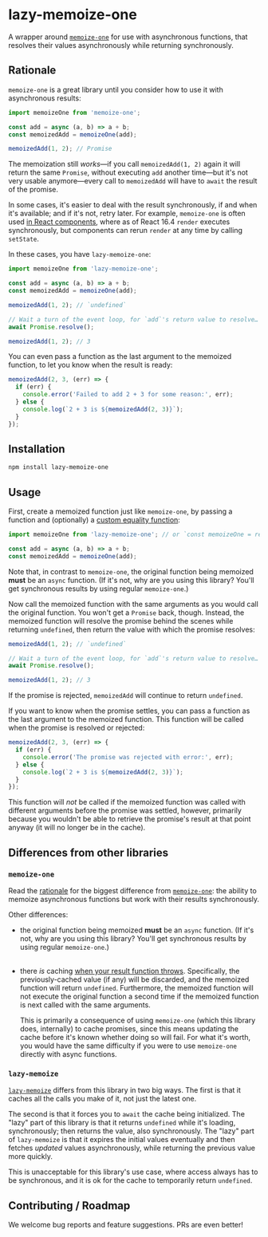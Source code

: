 # lazy-memoize-one

A wrapper around [`memoize-one`] for use with asynchronous functions, that resolves their values
asynchronously while returning synchronously.

## Rationale

`memoize-one` is a great library until you consider how to use it with asynchronous results:

```js
import memoizeOne from 'memoize-one';

const add = async (a, b) => a + b;
const memoizedAdd = memoizeOne(add);

memoizedAdd(1, 2); // Promise
```

The memoization still _works_&mdash;if you call `memoizedAdd(1, 2)` again it will return the same
`Promise`, without executing `add` another time&mdash;but it's not very usable anymore&mdash;every
call to `memoizedAdd` will have to `await` the result of the promise.

In some cases, it's easier to deal with the result synchronously, if and when it's available; and
if it's not, retry later. For example, `memoize-one` is often used [in React components], where
as of React 16.4 `render` executes synchronously, but components can rerun `render` at any time
by calling `setState`.

In these cases, you have `lazy-memoize-one`:

```js
import memoizeOne from 'lazy-memoize-one';

const add = async (a, b) => a + b;
const memoizedAdd = memoizeOne(add);

memoizedAdd(1, 2); // `undefined`

// Wait a turn of the event loop, for `add`'s return value to resolve…
await Promise.resolve();

memoizedAdd(1, 2); // 3
```

You can even pass a function as the last argument to the memoized function, to let you know when
the result is ready:

```js
memoizedAdd(2, 3, (err) => {
  if (err) {
    console.error('Failed to add 2 + 3 for some reason:', err);
  } else {
    console.log(`2 + 3 is ${memoizedAdd(2, 3)}`);
  }
});
```

## Installation

```sh
npm install lazy-memoize-one
```

## Usage

First, create a memoized function just like `memoize-one`, by passing a function and (optionally)
a [custom equality function]:

```js
import memoizeOne from 'lazy-memoize-one'; // or `const memoizeOne = require('lazy-memoize-one');`

const add = async (a, b) => a + b;
const memoizedAdd = memoizeOne(add);
```

Note that, in contrast to `memoize-one`, the original function being memoized **must** be an `async`
function. (If it's not, why are you using this library? You'll get synchronous results by using
regular `memoize-one`.)

Now call the memoized function with the same arguments as you would call the original function.
You won't get a `Promise` back, though. Instead, the memoized function will resolve the promise
behind the scenes while returning `undefined`, then return the value with which the promise
resolves:

```js
memoizedAdd(1, 2); // `undefined`

// Wait a turn of the event loop, for `add`'s return value to resolve…
await Promise.resolve();

memoizedAdd(1, 2); // 3
```

If the promise is rejected, `memoizedAdd` will continue to return `undefined`.

If you want to know when the promise settles, you can pass a function as the last argument to the
memoized function. This function will be called when the promise is resolved or rejected:

```js
memoizedAdd(2, 3, (err) => {
  if (err) {
    console.error('The promise was rejected with error:', err);
  } else {
    console.log(`2 + 3 is ${memoizedAdd(2, 3)}`);
  }
});
```

This function will _not_ be called if the memoized function was called with different arguments
before the promise was settled, however, primarily because you wouldn't be able to retrieve the
promise's result at that point anyway (it will no longer be in the cache).

## Differences from other libraries

### `memoize-one`

Read the [rationale] for the biggest difference from [`memoize-one`]: the ability to memoize
asynchronous functions but work with their results synchronously.

Other differences:

* the original function being memoized **must** be an `async` function. (If it's not, why are you
  using this library? You'll get synchronous results by using regular `memoize-one`.)<br><br>
* there _is_ caching [when your result function throws]. Specifically, the previously-cached value
  (if any) will be discarded, and the memoized function will return `undefined`. Furthermore, the
  memoized function will not execute the original function a second time if the memoized function
  is next called with the same arguments.

  This is primarily a consequence of using `memoize-one` (which this library does, internally) to
  cache promises, since this means updating the cache before it's known whether doing so will fail.
  For what it's worth, you would have the same difficulty if you were to use `memoize-one` directly
  with async functions.

### `lazy-memoize`

[`lazy-memoize`] differs from this library in two big ways. The first is that it caches all the
calls you make of it, not just the latest one.

The second is that it forces you to `await` the cache being initialized. The "lazy" part of this
library is that it returns `undefined` while it's loading, synchronously; then returns the value,
also synchronously. The "lazy" part of `lazy-memoize` is that it expires the initial values
eventually and then fetches _updated_ values asynchronously, while returning the previous value
more quickly.

This is unacceptable for this library's use case, where access always has to be synchronous, and it
is ok for the cache to temporarily return `undefined`.

## Contributing / Roadmap

We welcome bug reports and feature suggestions. PRs are even better!

[`memoize-one`]: https://github.com/alexreardon/memoize-one
[in React components]: https://reactjs.org/blog/2018/06/07/you-probably-dont-need-derived-state.html#what-about-memoization
[custom equality function]: https://github.com/alexreardon/memoize-one#custom-equality-function
[rationale]: #rationale
[when your result function throws]: https://github.com/alexreardon/memoize-one#when-your-result-function-throws
[`lazy-memoize`]: https://github.com/akdor1154/node-lazy-memoize#readme
